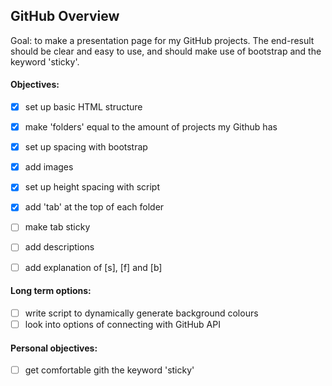 ## GitHub Overview

Goal: to make a presentation page for my GitHub projects. The end-result should be clear and easy to use, and should make use of bootstrap and the keyword 'sticky'. 

#### Objectives:

* [x] set up basic HTML structure
* [x] make 'folders' equal to the amount of projects my Github has
* [x] set up spacing with bootstrap
* [x] add images
* [x] set up height spacing with script
* [x] add 'tab' at the top of each folder
* [ ] make tab sticky
* [ ] add descriptions
* [ ] add explanation of [s], [f] and [b]


#### Long term options:
* [ ] write script to dynamically generate background colours
* [ ] look into options of connecting with GitHub API

#### Personal objectives:

* [ ] get comfortable gith the keyword 'sticky'

